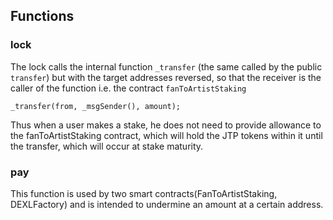 ## Functions

### lock
The lock calls the internal function `_transfer` (the same called by the public `transfer`) but with the target addresses reversed, so that the receiver is the caller of the function i.e. the contract `fanToArtistStaking`
```
_transfer(from, _msgSender(), amount);
```
Thus when a user makes a stake, he does not need to provide allowance to the fanToArtistStaking contract, which will hold the JTP tokens within it until the transfer, which will occur at stake maturity.

### pay
This function is used by two smart contracts(FanToArtistStaking, DEXLFactory) and is intended to undermine an amount at a certain address.